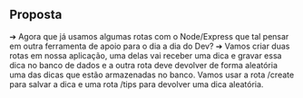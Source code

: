 ## Proposta

➔ Agora que já usamos algumas rotas com o Node/Express que tal pensar em
outra ferramenta de apoio para o dia a dia do Dev?
➔ Vamos criar duas rotas em nossa aplicação, uma delas vai receber uma dica e
gravar essa dica no banco de dados e a outra rota deve devolver de forma
aleatória uma das dicas que estão armazenadas no banco. Vamos usar a rota
/create para salvar a dica e uma rota /tips para devolver uma dica aleatória.